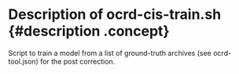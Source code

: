 # Description of ocrd-cis-train.sh {#description .concept}
Script to train a model from a list of ground-truth archives (see
ocrd-tool.json) for the post correction.
